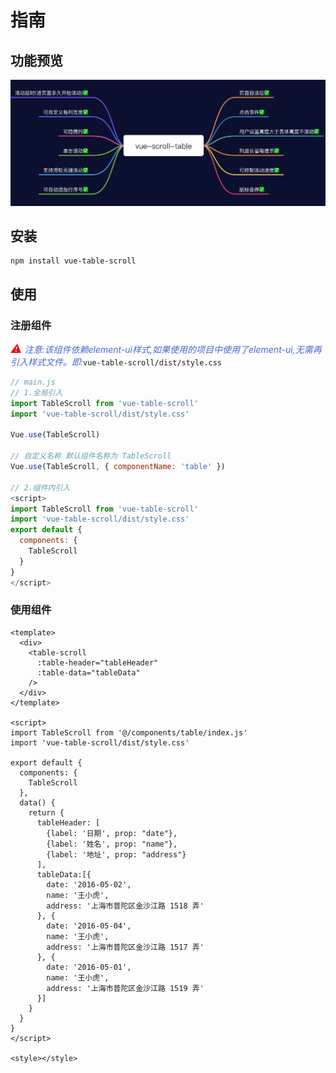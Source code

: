 # 指南
## 功能预览
![总览](../docs/static/img.jpg)
## 安装
```
npm install vue-table-scroll
```
## 使用
### 注册组件
<i style="color:red;font-size:18px;">⚠️</i>
<i style="color:#4569d4;">注意:该组件依赖element-ui样式,如果使用的项目中使用了element-ui,无需再引入样式文件。即:</i>`vue-table-scroll/dist/style.css`
```js
// main.js
// 1.全局引入
import TableScroll from 'vue-table-scroll'
import 'vue-table-scroll/dist/style.css'

Vue.use(TableScroll)

// 自定义名称 默认组件名称为 TableScroll
Vue.use(TableScroll, { componentName: 'table' })

// 2.组件内引入
<script>
import TableScroll from 'vue-table-scroll'
import 'vue-table-scroll/dist/style.css'
export default {
  components: {
    TableScroll
  }
}
</script>
```

### 使用组件
```vue
<template>
  <div>
    <table-scroll
      :table-header="tableHeader"
      :table-data="tableData"
    />
  </div>
</template>

<script>
import TableScroll from '@/components/table/index.js'
import 'vue-table-scroll/dist/style.css'

export default {
  components: {
    TableScroll
  },
  data() {
    return {
      tableHeader: [
        {label: '日期', prop: "date"},
        {label: '姓名', prop: "name"},
        {label: '地址', prop: "address"}
      ],
      tableData:[{
        date: '2016-05-02',
        name: '王小虎',
        address: '上海市普陀区金沙江路 1518 弄'
      }, {
        date: '2016-05-04',
        name: '王小虎',
        address: '上海市普陀区金沙江路 1517 弄'
      }, {
        date: '2016-05-01',
        name: '王小虎',
        address: '上海市普陀区金沙江路 1519 弄'
      }]
    }
  }
}
</script>

<style></style>

```
